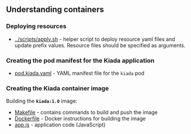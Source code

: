 

## Understanding containers

### Deploying resources
- [../scripts/apply.sh](../scripts/apply.sh) - helper script to deploy resource yaml files and update prefix values.  Resource files should be specified as arguments.

### Creating the pod manifest for the Kiada application
- [pod.kiada.yaml](pod.kiada.yaml) - YAML manifest file for the `kiada` pod

### Creating the Kiada container image

Building the **`kiada:1.0`** image:
- [Makefile](kiada-0.1/Makefile) - contains commands to build and push the image
- [Dockerfile](kiada-0.1/Dockerfile) - Docker instructions for building the image
- [app.js](kiada-0.1/app.js) - application code (JavaScript)